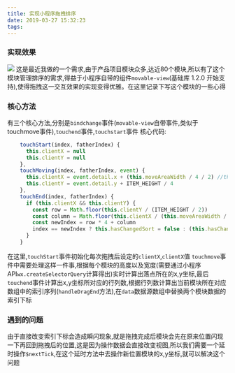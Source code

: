 ```yaml
---
title: 实现小程序拖拽排序
date: 2019-03-27 15:32:23
tags:
---
```


### 实现效果
![](/blog/images/drag-modal.gif)
这是最近我做的一个需求,由于产品项目模块众多,达近80个模块,所以有了这个模块管理排序的需求,得益于小程序自带的组件`movable-view`(基础库 1.2.0 开始支持),使得拖拽这一交互效果的实现变得优雅。在这里记录下写这个模块的一些心得

### 核心方法
有三个核心方法,分别是`bindchange`事件(`movable-view`自带事件,类似于touchmove事件),`touchend`事件,`touchstart`事件
核心代码:
```JavaScript
    touchStart(index, fatherIndex) {
      this.clientX = null
      this.clientY = null
    },
    touchMoving(index, fatherIndex, event) {
      this.clientX = event.detail.x + (this.moveAreaWidth / 4 / 2) //this.moveAreaWidth每个modal
      this.clientY = event.detail.y + ITEM_HEIGHT / 4
    },
    touchEnd(index, fatherIndex) {
      if (this.clientX && this.clientY) {
        const row = Math.floor(this.clientY / (ITEM_HEIGHT / 2))
        const column = Math.floor(this.clientX / (this.moveAreaWidth / 4))
        const newIndex = row * 4 + column
        index == newIndex ? this.hasChangedSort = false : (this.hasChangedSort = true,this.handleDragEnd(index, fatherIndex, newIndex))
      }
    }
```

在这里,`touchStart`事件初始化每次拖拽后设定的`clientX`,`clientX`值
`touchmove`事件中需要处理这样一件事,根据每个模块的高度以及宽度(需要通过小程序API`wx.createSelectorQuery`计算得出)实时计算出落点所在的x,y坐标,最后`touchend`事件计算出x,y坐标所对应的行列数,根据行列数计算出当前模块所在对应数组中的索引序列(`handleDragEnd`方法),在`data`数据源数组中替换两个模块数据的索引下标

### 遇到的问题
由于直接改变索引下标会造成瞬闪现象,就是拖拽完成后模块会先在原来位置闪现一下再回到拖拽后的位置,这是因为操作数据会直接改变视图,所以我们需要一个延时操作`$nextTick`,在这个延时方法中去操作新位置模块的x,y坐标,就可以解决这个问题
